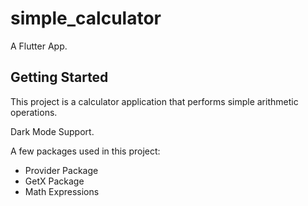 # simple_calculator

A Flutter App.

## Getting Started

This project is a calculator application that performs simple arithmetic operations.

Dark Mode Support.

A few packages used in this project:

- Provider Package
- GetX Package
- Math Expressions
